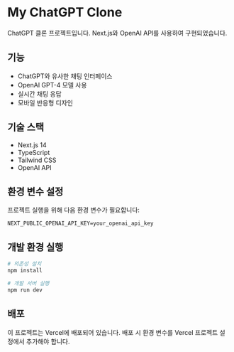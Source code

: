 # My ChatGPT Clone

ChatGPT 클론 프로젝트입니다. Next.js와 OpenAI API를 사용하여 구현되었습니다.

## 기능

- ChatGPT와 유사한 채팅 인터페이스
- OpenAI GPT-4 모델 사용
- 실시간 채팅 응답
- 모바일 반응형 디자인

## 기술 스택

- Next.js 14
- TypeScript
- Tailwind CSS
- OpenAI API

## 환경 변수 설정

프로젝트 실행을 위해 다음 환경 변수가 필요합니다:

```env
NEXT_PUBLIC_OPENAI_API_KEY=your_openai_api_key
```

## 개발 환경 실행

```bash
# 의존성 설치
npm install

# 개발 서버 실행
npm run dev
```

## 배포

이 프로젝트는 Vercel에 배포되어 있습니다. 배포 시 환경 변수를 Vercel 프로젝트 설정에서 추가해야 합니다.